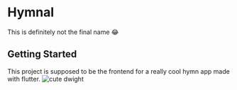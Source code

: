 # Hymnal

This is definitely not the final name 😂

## Getting Started

This project is supposed to be the frontend for a really cool hymn app made with flutter.
![cute dwight](https://user-images.githubusercontent.com/95104961/198826587-e34e5c8e-85c2-4ed5-81ec-d9e4567c1ce9.gif)
